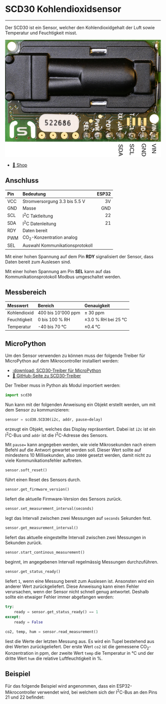 # SCD30 Kohlendioxidsensor
---

Der SCD30 ist ein Sensor, welcher den Kohlendioxidgehalt der Luft sowie Temperatur und Feuchtigkeit misst.

![Sensirion SCD30 Sensor ©](./scd30.svg)

* [:link: Shop][1]

## Anschluss

| Pin | Bedeutung                           | ESP32 |
|:--- |:----------------------------------- | -----:|
| VCC | Stromversorgung 3.3 bis 5.5 V       |    3V |
| GND | Masse                               |   GND |
| SCL | I<sup>2</sup>C Taktleitung          |    22 |
| SDA | I<sup>2</sup>C Datenleitung         |    21 |
| RDY | Daten bereit                        |       |
| PWM | CO<sub>2</sub>-Konzentration analog |       |
| SEL | Auswahl Kommunikationsprotokoll     |       |

Mit einer hohen Spannung auf dem Pin **RDY** signalisiert der Sensor, dass Daten bereit zum Auslesen sind.

Mit einer hohen Spannung am Pin **SEL** kann auf das Kommunikationsprotokoll Modbus umgeschaltet werden.

## Messbereich

| Messwert     | Bereich            | Genauigkeit         |
|:------------ |:------------------ |:------------------- |
| Kohlendioxid | 400 bis 10'000 ppm | ± 30 ppm            |
| Feuchtigkeit | 0 bis 100 % RH     | ±3.0 % RH bei 25 °C |
| Temperatur   | -40 bis 70 °C      | ±0.4 °C             |


## MicroPython

Um den Sensor verwenden zu können muss der folgende Treiber für MicroPython auf dem Mikrocontroller installiert werden:

* [:download: SCD30-Treiber für MicroPython](./scd30.py)
* [:link: GitHub-Seite zu SCD30-Treiber][2]

Der Treiber muss in Python als Modul importiert werden:

``` python
import scd30
```

Nun kann mit der folgenden Anweisung ein Objekt erstellt werden, um mit dem Sensor zu kommunizieren:

~~~ python
sensor = scd30.SCD30(i2c, addr, pause=delay)
~~~
erzeugt ein Objekt, welches das Display repräsentiert. Dabei ist `i2c` ist ein I<sup>2</sup>C-Bus und `addr` ist die I<sup>2</sup>C-Adresse des Sensors.

Mit `pause=` kann angegeben werden, wie viele Mikrosekunden nach einem Befehl auf die Antwort gewartet werden soll. Dieser Wert sollte auf mindestens 10 Millisekunden, also `10000` gesetzt werden, damit nicht zu viele Kommunikationsfehler auftreten.

~~~ python
sensor.soft_reset()
~~~
führt einen Reset des Sensors durch.

~~~ python
sensor.get_firmware_version()
~~~
liefert die aktuelle Firmware-Version des Sensors zurück.

~~~ python
sensor.set_measurement_interval(seconds)
~~~
legt das Intervall zwischen zwei Messungen auf `seconds` Sekunden fest.

~~~ python
sensor.get_measurement_interval()
~~~
liefert das aktuelle eingestellte Intervall zwischen zwei Messungen in Sekunden zurück.

~~~ python
sensor.start_continous_measurement()
~~~
beginnt, im angegebenen Intervall regelmässig Messungen durchzuführen.

~~~ python
sensor.get_status_ready()
~~~
liefert `1`, wenn eine Messung bereit zum Auslesen ist. Ansonsten wird ein anderer Wert zurückgeliefert. Diese Anweisung kann einen Fehler verursachen, wenn der Sensor nicht schnell genug antwortet. Deshalb sollte ein etwaiger Fehler immer abgefangen werden:

``` python
try:
    ready = sensor.get_status_ready() == 1
except:
    ready = False
```

~~~ python
co2, temp, hum = sensor.read_measurement()
~~~
liest die Werte der letzten Messung aus. Es wird ein Tupel bestehend aus drei Werten zurückgeliefert. Der erste Wert `co2` ist die gemessene CO<sub>2</sub>-Konzentration in ppm, der zweite Wert `temp` die Temperatur in °C und der dritte Wert `hum` die relative Luftfeuchtigkeit in %.

## Beispiel

Für das folgende Beispiel wird angenommen, dass ein ESP32-Mikrocontroller verwendet wird, bei welchem sich der I<sup>2</sup>C-Bus an den Pins 21 und 22 befindet:

``` python ./scd30_example.py
```

[1]: https://www.mouser.ch/ProductDetail/?qs=sGAEpiMZZMve4%2FbfQkoj%252BKTXH1e2FQdCU1EEDcnGCNw%3D
[2]: https://github.com/agners/micropython-scd30
